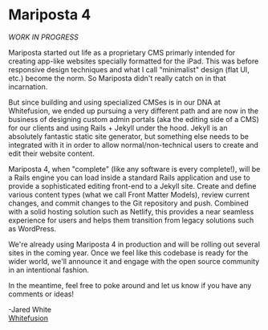 # Mariposta 4

_WORK IN PROGRESS_

Mariposta started out life as a proprietary CMS primarly intended for creating app-like websites specially formatted for the iPad. This was before responsive design techniques and what I call "minimalist" design (flat UI, etc.) become the norm. So Mariposta didn't really catch on in that incarnation.

But since building and using specialized CMSes is in our DNA at Whitefusion, we ended up pursuing a very different path and are now in the business of designing custom admin portals (aka the editing side of a CMS) for our clients and using Rails + Jekyll under the hood. Jekyll is an absolutely fantastic static site generator, but something else needs to be integrated with it in order to allow normal/non-technical users to create and edit their website content.

Mariposta 4, when "complete" (like any software is every complete!), will be a Rails engine you can load inside a standard Rails application and use to provide a sophisticated editing front-end to a Jekyll site. Create and define various content types (what we call Front Matter Models), review current changes, and commit changes to the Git repository and push. Combined with a solid hosting solution such as Netlify, this provides a near seamless experience for users and helps them transition from legacy solutions such as WordPress.

We're already using Mariposta 4 in production and will be rolling out several sites in the coming year. Once we feel like this codebase is ready for the wider world, we'll announce it and engage with the open source community in an intentional fashion.

In the meantime, feel free to poke around and let us know if you have any comments or ideas!

-Jared White  
[Whitefusion](http://whitefusion.io)
